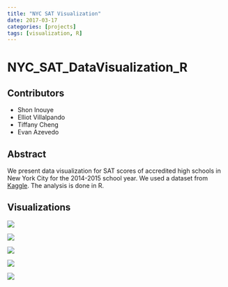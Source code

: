 ```yaml
---
title: "NYC SAT Visualization"
date: 2017-03-17
categories: [projects]
tags: [visualization, R]
---
```


# NYC_SAT_DataVisualization_R

## Contributors
* Shon Inouye
* Elliot Villalpando
* Tiffany Cheng
* Evan Azevedo

## Abstract
We present data visualization for SAT scores of accredited high schools in New York City for the 2014-2015 school year. We used a dataset from [Kaggle](https://www.kaggle.com/nycopendata/high-schools). The analysis is done in R.

## Visualizations

![](/images/NYC-SAT/NYCmap.png)

![](/images/NYC-SAT/SchoolLocationPlot.png)

![](/images/NYC-SAT/SchoolPlot_SATscores.png)

![](/images/NYC-SAT/BoroughsVSAvgSAT.png)

![](/images/NYC-SAT/SchoolLocation_Boroughs.png)
